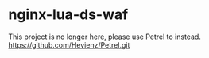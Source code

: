 # nginx-lua-ds-waf
This project is no longer here, please use Petrel to instead. https://github.com/Hevienz/Petrel.git
